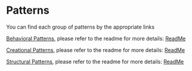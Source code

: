 # Patterns

You can find each group of patterns by the appropriate links

[Behavioral Patterns](behavioral), please refer to the readme for more details: [ReadMe](behavioral/ReadMe.md)

[Creational Patterns](creational), please refer to the readme for more details: [ReadMe](creational/ReadMe.md)

[Structural Patterns](structural), please refer to the readme for more details: [ReadMe](structural/ReadMe.md)
